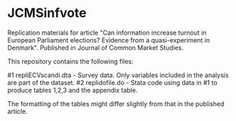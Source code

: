 # JCMSinfvote
Replication materials for article "Can information increase turnout in European Parliament elections? Evidence from a quasi-experiment in Denmark". Published in Journal of Common Market Studies.

This repository contains the following files:

#1 repliECVscandi.dta - Survey data. Only variables included in the analysis are part of the dataset. 
#2 replidofile.do - Stata code using data in #1 to produce tables 1,2,3 and the appendix table.


The formatting of the tables might differ slightly from that in the published article.
